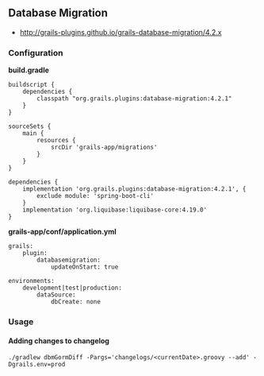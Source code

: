 
## Database Migration

- http://grails-plugins.github.io/grails-database-migration/4.2.x

### Configuration

**build.gradle**

    buildscript {
        dependencies {
            classpath "org.grails.plugins:database-migration:4.2.1"
        }
    }

    sourceSets {
        main {
            resources {
                srcDir 'grails-app/migrations'
            }
        }
    }

    dependencies {
        implementation 'org.grails.plugins:database-migration:4.2.1', {
            exclude module: 'spring-boot-cli'
        }
        implementation 'org.liquibase:liquibase-core:4.19.0'
    }

**grails-app/conf/application.yml**

    grails:
        plugin:
            databasemigration:
                updateOnStart: true

    environments:
        development|test|production:
            dataSource:
                dbCreate: none
    
### Usage
#### Adding changes to changelog

    ./gradlew dbmGormDiff -Pargs='changelogs/<currentDate>.groovy --add' -Dgrails.env=prod

  
